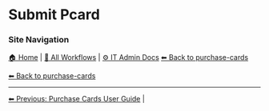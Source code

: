 # Submit Pcard

### Site Navigation
[🏠 Home](../../README.md) | [📂 All Workflows](../../users/users.md) | [⚙ IT Admin Docs](../../it-admins/README.md)
[⬅ Back to purchase-cards](../README.md)

[⬅ Back to purchase-cards](../README.md)

<!-- description: Documentation about Submit Pcard for Your Organization. -->

---

[⬅ Previous: Purchase Cards User Guide](purchase-cards-user-guide.md) | 